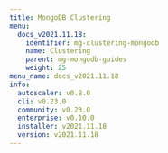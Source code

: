 ```yaml
---
title: MongoDB Clustering
menu:
  docs_v2021.11.18:
    identifier: mg-clustering-mongodb
    name: Clustering
    parent: mg-mongodb-guides
    weight: 25
menu_name: docs_v2021.11.18
info:
  autoscaler: v0.8.0
  cli: v0.23.0
  community: v0.23.0
  enterprise: v0.10.0
  installer: v2021.11.18
  version: v2021.11.18
---
```


